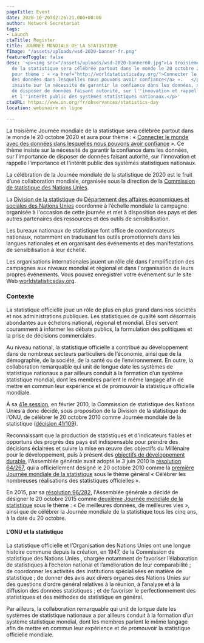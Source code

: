 ```yaml
---
pageTitle: Event
date: 2020-10-20T02:26:21.000+00:00
author: Network Secretariat
tags:
- Launch
ctaTitle: Register
title: JOURNEE MONDIALE DE LA STATISTIQUE
fImage: "/assets/uploads/wsd-2020-banner-fr.png"
featuredToggle: false
desc: '<p><img src="/assets/uploads/wsd-2020-banner60.jpg">La troisième Journée mondiale
  de la statistique sera célébrée partout dans le monde le 20 octobre 2020 et aura
  pour thème : « <a href="http://worldstatisticsday.org/">Connecter le monde avec
  des données dans lesquelles nous pouvons avoir confiance</a> ».   </p><p>Ce thème
  insiste sur la nécessité de garantir la confiance dans les données, sur l''importance
  de disposer de données faisant autorité, sur l''innovation et rappelle l’importance
  et l''intérêt public des systèmes statistiques nationaux.</p>'
ctaURL: https://www.un.org/fr/observances/statistics-day
location: webinaire en ligne

---
```

La troisième Journée mondiale de la statistique sera célébrée partout dans le monde le 20 octobre 2020 et aura pour thème : « [Connecter le monde avec des données dans lesquelles nous pouvons avoir confiance](http://worldstatisticsday.org/) ». Ce thème insiste sur la nécessité de garantir la confiance dans les données, sur l'importance de disposer de données faisant autorité, sur l'innovation et rappelle l’importance et l'intérêt public des systèmes statistiques nationaux.

La célébration de la Journée mondiale de la statistique de 2020 est le fruit d’une collaboration mondiale, organisée sous la direction de la [Commission de statistique des Nations Unies](https://unstats.un.org/unsd/statcom/).

La [Division de la statistique](https://www.un.org/development/desa/fr/about/desa-divisions/statistics.html) du [Département des affaires économiques et sociales des Nations Unies](https://www.un.org/development/desa/fr/) coordonne à l’échelle mondiale la campagne organisée à l'occasion de cette journée et met à disposition des pays et des autres partenaires des ressources et des outils de sensibilisation.

Les bureaux nationaux de statistique font office de coordonnateurs nationaux, notamment en traduisant les outils promotionnels dans les langues nationales et en organisant des événements et des manifestations de sensibilisation à leur échelle.

Les organisations internationales jouent un rôle clé dans l'amplification des campagnes aux niveaux mondial et régional et dans l'organisation de leurs propres événements. Vous pouvez enregistrer votre événement sur le site Web [worldstatisticsday.org](https://worldstatisticsday.org/).

### Contexte

La statistique officielle joue un rôle de plus en plus grand dans nos sociétés et nos administrations publiques. Les statistiques de qualité sont désormais abondantes aux échelons national, régional et mondial. Elles servent couramment à informer les débats publics, la formulation des politiques et la prise de décisions commerciales.

Au niveau national, la statistique officielle a contribué au développement dans de nombreux secteurs particuliers de l’économie, ainsi que de la démographie, de la société, de la santé ou de l’environnement. En outre, la collaboration remarquable qui unit de longue date les systèmes de statistique nationaux a par ailleurs conduit à la formation d’un système statistique mondial, dont les membres parlent le même langage afin de mettre en commun leur expérience et de promouvoir la statistique officielle mondiale.

À sa [41e session](https://unstats.un.org/unsd/statcom/41st-session/documents/statcom-2010-41st-report-F.pdf), en février 2010, la Commission de statistique des Nations Unies a donc décidé, sous proposition de la Division de la statistique de l’ONU, de célébrer le 20 octobre 2010 comme Journée mondiale de la statistique ([décision 41/109](https://www.un.org/en/events/statisticsday/decision41-109.shtml)).

Reconnaissant que la production de statistiques et d'indicateurs fiables et opportuns des progrès des pays est indispensable pour prendre des décisions éclairées et suivre la mise en œuvre des objectifs du Millénaire pour le développement, puis à présent des [objectifs de développement durable](https://www.un.org/sustainabledevelopment/fr/objectifs-de-developpement-durable/), l'Assemblée générale avait adopté le 3 juin 2010 la [résolution 64/267](https://undocs.org/fr/A/RES/64/267&lang=E), qui a officiellement désigné le 20 octobre 2010 comme la [première Journée mondiale de la statistique](http://unstats.un.org/unsd/wsd/) sous le thème général « Célébrer les nombreuses réalisations des statistiques officielles ».

En 2015, par sa [résolution 96/282](https://undocs.org/fr/a/res/69/282), l'Assemblée générale a décidé de désigner le 20 octobre 2015 comme [deuxième Journée mondiale de la statistique](https://worldstatisticsday.org/blog.html) sous le thème : « De meilleures données, de meilleures vies », ainsi que de célébrer la Journée mondiale de la statistique tous les cinq ans, à la date du 20 octobre.

#### L’ONU et la statistique

La statistique officielle et l’Organisation des Nations Unies ont une longue histoire commune depuis la création, en 1947, de la Commission de statistique des Nations Unies , chargée notamment de favoriser l’élaboration de statistiques à l’échelon national et l’amélioration de leur comparabilité ; de coordonner les activités des institutions spécialisées en matière de statistique ; de donner des avis aux divers organes des Nations Unies sur des questions d’ordre général relatives à la réunion, à l’analyse et à la diffusion des données statistiques ; et de favoriser le perfectionnement des statistiques et des méthodes de statistique en général.

Par ailleurs, la collaboration remarquable qui unit de longue date les systèmes de statistique nationaux a par ailleurs conduit à la formation d’un système statistique mondial, dont les membres parlent le même langage afin de mettre en commun leur expérience et de promouvoir la statistique officielle mondiale.